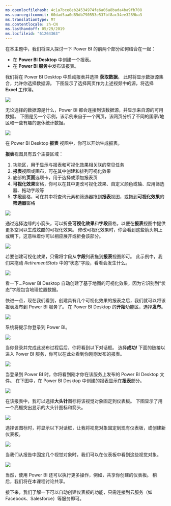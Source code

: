 ```yaml
---
ms.openlocfilehash: 4c1a7bce8eb24534974fe6a06a8bada4ba9fb708
ms.sourcegitcommit: 60dad5aa0d85db790553e537bf8ac34ee3289ba3
ms.translationtype: MT
ms.contentlocale: zh-CN
ms.lasthandoff: 05/29/2019
ms.locfileid: "61264363"
---
```

在本主题中，我们将深入探讨一下 Power BI 的前两个部分如何结合在一起：

* 在 **Power BI Desktop** 中创建一个报表。
* 在 **Power BI 服务**中发布该报表。

我们将在 Power BI Desktop 中启动报表并选择 **获取数据**。 此时将显示数据源集合，允许你选择数据源。 下图显示了选择网页作为上述视频中的源，将选择 **Excel** 工作簿。

![](media/0-2-get-started-power-bi-desktop/c0a2_1.png)

无论选择的数据源是什么，Power BI 都会连接到该数据源，并显示来自源的可用数据。 下图是另一个示例，该示例来自于一个网页，该网页分析了不同的国家/地区和一些有趣的退休统计数据。

![](media/0-2-get-started-power-bi-desktop/c0a2_2.png)

在 Power BI Desktop **报表** 视图中，你可以开始生成报表。

**报表**视图具有五个主要区域：

1. 功能区，用于显示与报表和可视化效果相关联的常见任务
2. **报表**视图或画布，可在其中创建和排列可视化效果
3. 底部的**页面**选项卡，用于选择或添加报表页
4. **可视化效果**窗格，你可以在其中更改可视化效果、自定义颜色或轴、应用筛选器、拖动字段等
5. **字段**窗格，可在其中将查询元素和筛选器拖到**报表**视图，或拖到**可视化效果**的**筛选器**窗格

![](media/0-2-get-started-power-bi-desktop/c0a2_3.png)

通过选择边缘的小箭头，可以折叠**可视化效果**和**字段**窗格，以便在**报表**视图中提供更多空间以生成炫酷的可视化效果。 修改可视化效果时，你会看到这些箭头朝上或朝下，这意味着你可以相应展开或折叠该部分。

![](media/0-2-get-started-power-bi-desktop/c0a2_4.png)

若要创建可视化效果，只需将字段从**字段**列表拖到**报表**视图即可。 此示例中，我们来拖动 *RetirementStats* 中的“状态”字段，看看会发生什么。

![](media/0-2-get-started-power-bi-desktop/c0a2_5.png)

看一下...Power BI Desktop 自动创建了基于地图的可视化效果，因为它识别到“状态”字段包含地理位置数据。

快进一点，现在我们看到，创建具有几个可视化效果的报表之后，我们就可以将该报表发布到 Power BI 服务了。 在 Power BI Desktop 的**开始**功能区，选择**发布**。

![](media/0-2-get-started-power-bi-desktop/c0a2_6.png)

系统将提示你登录到 Power BI。

![](media/0-2-get-started-power-bi-desktop/c0a2_7.png)

当你登录并完成此发布过程后后，你将看到以下对话框。 选择**成功!** 下面的链接以进入 Power BI 服务，你可以在此处看到你刚刚发布的报表。

![](media/0-2-get-started-power-bi-desktop/c0a2_8.png)

当登录到 Power BI 时，你将看到刚才你在该服务上发布的 Power BI Desktop 文件。 在下图中，在 Power BI Desktop 中创建的报表显示在**报表**部分。

![](media/0-2-get-started-power-bi-desktop/c0a2_9.png)

在该报表中，我可以选择**大头针**图标将该视觉对象固定到仪表板。 下图显示了用一个亮框突出显示的大头针图标和箭头。

![](media/0-2-get-started-power-bi-desktop/c0a2_10.png)

选择该图标时，将显示以下对话框，让我将视觉对象固定到现有仪表板，或创建新仪表板。

![](media/0-2-get-started-power-bi-desktop/c0a2_11.png)

当我们从报告中固定几个视觉对象时，我们可以在仪表板中看到这些视觉对象。

![](media/0-2-get-started-power-bi-desktop/c0a2_12.png)

当然，使用 Power BI 还可以执行更多操作，例如，共享你创建的仪表板。 稍后，我们将在本课程讨论共享。

接下来，我们了解一下可以自动创建仪表板的功能，只需连接到云服务（如 Facebook、Salesforce）等服务即可。

